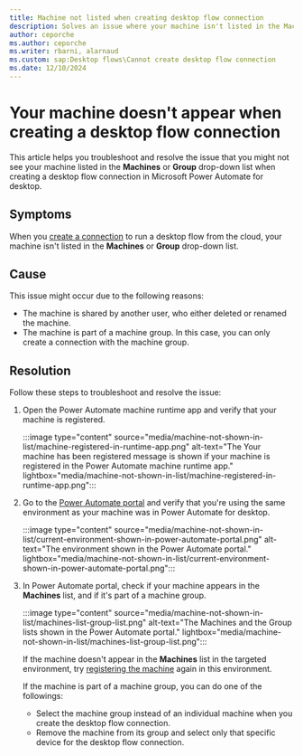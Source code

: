 ```yaml
---
title: Machine not listed when creating desktop flow connection 
description: Solves an issue where your machine isn't listed in the Machines or Group list when creating a desktop flow connection in Microsoft Power Automate for desktop.
author: ceporche
ms.author: ceporche
ms.writer: rbarni, alarnaud
ms.custom: sap:Desktop flows\Cannot create desktop flow connection
ms.date: 12/10/2024
---
```

# Your machine doesn't appear when creating a desktop flow connection 

This article helps you troubleshoot and resolve the issue that you might not see your machine listed in the **Machines** or **Group** drop-down list when creating a desktop flow connection in Microsoft Power Automate for desktop.

## Symptoms

When you [create a connection](/power-automate/desktop-flows/desktop-flow-connections) to run a desktop flow from the cloud, your machine isn't listed in the **Machines** or **Group** drop-down list.

## Cause

This issue might occur due to the following reasons:

- The machine is shared by another user, who either deleted or renamed the machine.
- The machine is part of a machine group. In this case, you can only create a connection with the machine group.

## Resolution

Follow these steps to troubleshoot and resolve the issue:

1. Open the Power Automate machine runtime app and verify that your machine is registered.

   :::image type="content" source="media/machine-not-shown-in-list/machine-registered-in-runtime-app.png" alt-text="The Your machine has been registered message is shown if your machine is registered in the Power Automate machine runtime app." lightbox="media/machine-not-shown-in-list/machine-registered-in-runtime-app.png":::

1. Go to the [Power Automate portal](https://make.powerautomate.com) and verify that you're using the same environment as your machine was in Power Automate for desktop.

    :::image type="content" source="media/machine-not-shown-in-list/current-environment-shown-in-power-automate-portal.png" alt-text="The environment shown in the Power Automate portal." lightbox="media/machine-not-shown-in-list/current-environment-shown-in-power-automate-portal.png":::

1. In Power Automate portal, check if your machine appears in the **Machines** list, and if it's part of a machine group.

   :::image type="content" source="media/machine-not-shown-in-list/machines-list-group-list.png" alt-text="The Machines and the Group lists shown in the Power Automate portal." lightbox="media/machine-not-shown-in-list/machines-list-group-list.png":::

    If the machine doesn't appear in the **Machines** list in the targeted environment, try [registering the machine](/power-automate/desktop-flows/manage-machines#register-a-new-machine) again in this environment.

    If the machine is part of a machine group, you can do one of the followings:

    - Select the machine group instead of an individual machine when you create the desktop flow connection.
    - Remove the machine from its group and select only that specific device for the desktop flow connection.
